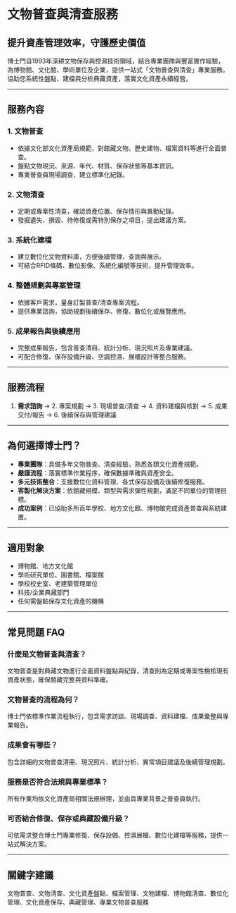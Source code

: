 # 文物普查與清查服務

## 提升資產管理效率，守護歷史價值

博士門自1993年深耕文物保存與控濕技術領域，結合專業團隊與豐富實作經驗，為博物館、文化館、學術單位及企業，提供一站式「文物普查與清查」專業服務。協助您系統性盤點、建檔與分析典藏資產，落實文化資產永續經營。

---

## 服務內容

### 1. 文物普查
- 依據文化部文化資產局規範，對館藏文物、歷史建物、檔案資料等進行全面普查。
- 盤點文物現況、來源、年代、材質、保存狀態等基本資訊。
- 專業普查員現場調查，建立標準化紀錄。

### 2. 文物清查
- 定期或專案性清查，確認資產位置、保存情形與異動紀錄。
- 發掘遺失、損毀、待修復或需特別保存之項目，提出建議方案。

### 3. 系統化建檔
- 建立數位化文物資料庫，方便後續管理、查詢與展示。
- 可結合RFID條碼、數位影像、系統化編號等技術，提升管理效率。

### 4. 整體規劃與專案管理
- 依據客戶需求，量身訂製普查/清查專案流程。
- 提供專業諮詢，協助規劃後續保存、修復、數位化或展覽應用。

### 5. 成果報告與後續應用
- 完整成果報告，包含普查清冊、統計分析、現況照片及專業建議。
- 可配合修復、保存設備升級、空調控濕、展櫃設計等整合服務。

---

## 服務流程

1. **需求諮詢** → 2. 專案規劃 → 3. 現場普查/清查 → 4. 資料建檔與核對 → 5. 成果交付/報告 → 6. 後續保存與管理建議

---

## 為何選擇博士門？

- **專業團隊**：具備多年文物普查、清查經驗，熟悉各類文化資產規範。
- **嚴謹流程**：落實標準作業程序，確保數據準確與資產安全。
- **多元技術整合**：支援數位化資料管理、各式保存設備及後續修復服務。
- **客製化解決方案**：依館藏規模、類型與需求彈性規劃，滿足不同單位的管理目標。
- **成功案例**：已協助多所百年學校、地方文化館、博物館完成資產普查與系統建置。

---

## 適用對象

- 博物館、地方文化館
- 學術研究單位、圖書館、檔案館
- 學校校史室、老建築管理單位
- 科技/企業典藏部門
- 任何需盤點保存文化資產的機構

---

## 常見問題 FAQ

### 什麼是文物普查與清查？
文物普查是對典藏文物進行全面資料盤點與紀錄，清查則為定期或專案性檢核現有資產狀態，確保館藏完整與資料準確。

### 文物普查的流程為何？
博士門依標準作業流程執行，包含需求訪談、現場調查、資料建檔、成果彙整與專業報告。

### 成果會有哪些？
包含詳細的文物普查清冊、現況照片、統計分析、異常項目建議及後續管理規劃。

### 服務是否符合法規與專業標準？
所有作業均依文化資產局相關法規辦理，並由具專業背景之普查員執行。

### 可否結合修復、保存或典藏設備升級？
可依需求整合博士門專業修復、保存設備、控濕展櫃、數位化建檔等服務，提供一站式解決方案。

---

## 關鍵字建議

文物普查、文物清查、文化資產盤點、檔案管理、文物建檔、博物館清查、數位化管理、文化資產保存、典藏管理、專業文物普查服務